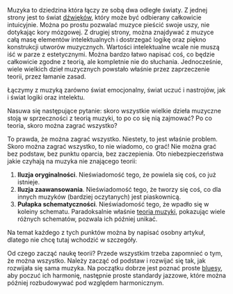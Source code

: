 Muzyka to dziedzina która łączy ze sobą dwa odległe światy. Z jednej
strony jest to świat [dźwięków](dźwięk "wikilink"), który może być
odbierany całkowicie intuicyjnie. Można po prostu pozwalać muzyce
pieścić swoje uszy, nie dotykając kory mózgowej. Z drugiej strony,
można znajdywać z muzyce całą masę elementów intelektualnych i
dostrzegać logikę oraz piękno konstrukcji utworów muzycznych. Wartości
intelektualne wcale nie muszą iść w parze z estetycznymi. Można bardzo
łatwo napisać coś, co będzie całkowicie zgodne z teorią, ale kompletnie
nie do słuchania. Jednocześnie, wiele wielkich dzieł muzycznych powstało
właśnie przez zaprzeczenie teorii, przez łamanie zasad.

Łączymy z muzyką zarówno świat emocjonalny, świat uczuć i nastrojów, jak
i świat logiki oraz intelektu.

Nasuwa się następujące pytanie: skoro wszystkie wielkie dzieła muzyczne
stoją w sprzeczności z teorią muzyki, to po co się nią zajmować? Po co
teoria, skoro można zagrać wszystko?

To prawda, że można zagrać wszystko. Niestety, to jest właśnie problem.
Skoro można zagrać wszystko, to nie wiadomo, co grać\! Nie można grać
bez podstaw, bez punktu oparcia, bez zaczepienia. Oto niebezpieczeństwa
jakie czyhają na muzyka nie znającego teorii:

1.  **Iluzja oryginalności**. Nieświadomość tego, że powiela się coś, co
    już istnieje.
2.  **Iluzja zaawansowania**. Nieświadomość tego, że tworzy się coś, co
    dla innych muzyków (bardziej oczytanych) jest piaskownicą.
3.  **Pułapka schematyczności**. Nieświadomość tego, że wpadło się w
    koleiny schematu. Paradoksalnie właśnie [teoria
    muzyki](teoria_muzyki "wikilink"), pokazując wiele różnych
    schematów, pozwala ich później unikać.

Na temat każdego z tych punktów można by napisać osobny artykuł, dlatego
nie chcę tutaj wchodzić w szczegóły.

Od czego zacząć naukę teorii? Przede wszystkim trzeba zapomnieć o tym,
że można wszystko. Należy zacząć od podstaw i rozwijać się tak, jak
rozwijała się sama muzyka. Na początku dobrze jest poznać proste
[bluesy](blues "wikilink"), aby poczuć ich harmonię, następnie proste
standardy jazzowe, które można później rozbudowywać pod względem
harmonicznym.